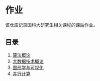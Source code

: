 作业
===

该仓库记录国科大研究生相关课程的课后作业。

目录
---

1. [算法概论](https://github.com/TerenceWangh/course/tree/master/algorithm)
1. [大数据技术概论](https://github.com/TerenceWangh/course/tree/master/bigdata)
1. [图形学与可视化](https://github.com/TerenceWangh/course/tree/master/cg)
1. [并行计算](https://github.com/TerenceWangh/course/tree/master/parallel)